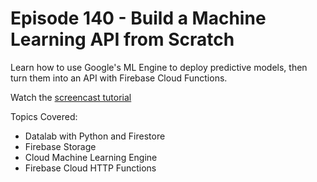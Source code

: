 # Episode 140 - Build a Machine Learning API from Scratch

Learn how to use Google's ML Engine to deploy predictive models, then turn them into an API with Firebase Cloud Functions. 

Watch the [screencast tutorial](https://angularfirebase.com)

Topics Covered:

- Datalab with Python and Firestore
- Firebase Storage
- Cloud Machine Learning Engine
- Firebase Cloud HTTP Functions